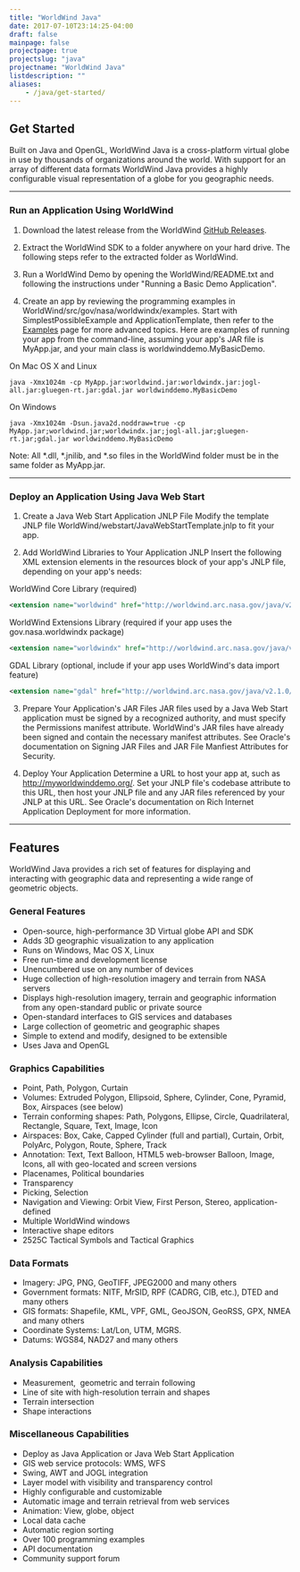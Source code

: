 ```yaml
---
title: "WorldWind Java"
date: 2017-07-10T23:14:25-04:00
draft: false
mainpage: false
projectpage: true
projectslug: "java"
projectname: "WorldWind Java"
listdescription: ""
aliases:
    - /java/get-started/
---
```


## Get Started

Built on Java and OpenGL, WorldWind Java is a cross-platform virtual globe in use by thousands of organizations around the world. With support for an array of different data formats WorldWind Java provides a highly configurable visual representation of a globe for you geographic needs.

---

### Run an Application Using WorldWind

1. Download the latest release from the WorldWind [GitHub Releases](https://github.com/NASAWorldWind/WorldWindJava/releases).

2. Extract the WorldWind SDK to a folder anywhere on your hard drive. The following steps refer to the extracted folder as WorldWind.

3. Run a WorldWind Demo by opening the WorldWind/README.txt and following the instructions under "Running a Basic Demo Application".

4. Create an app by reviewing the programming examples in WorldWind/src/gov/nasa/worldwindx/examples. Start with SimplestPossibleExample and ApplicationTemplate, then refer to the [Examples](/java/examples/) page for more advanced topics. Here are examples of running your app from the command-line, assuming your app's JAR file is MyApp.jar, and your main class is worldwinddemo.MyBasicDemo.

On Mac OS X and Linux

```
java -Xmx1024m -cp MyApp.jar:worldwind.jar:worldwindx.jar:jogl-all.jar:gluegen-rt.jar:gdal.jar worldwinddemo.MyBasicDemo
```

On Windows

```
java -Xmx1024m -Dsun.java2d.noddraw=true -cp MyApp.jar;worldwind.jar;worldwindx.jar;jogl-all.jar;gluegen-rt.jar;gdal.jar worldwinddemo.MyBasicDemo
```

Note: All *.dll, *.jnilib, and *.so files in the WorldWind folder must be in the same folder as MyApp.jar.

---

### Deploy an Application Using Java Web Start

1. Create a Java Web Start Application JNLP File
Modify the template JNLP file WorldWind/webstart/JavaWebStartTemplate.jnlp to fit your app.

2. Add WorldWind Libraries to Your Application JNLP
Insert the following XML extension elements in the resources block of your app's JNLP file, depending on your app's needs:

WorldWind Core Library (required)

```xml
<extension name="worldwind" href="http://worldwind.arc.nasa.gov/java/v2.1.0/webstart/worldwind.jnlp"/>
```

WorldWind Extensions Library (required if your app uses the gov.nasa.worldwindx package)

```xml
<extension name="worldwindx" href="http://worldwind.arc.nasa.gov/java/v2.1.0/webstart/worldwindx.jnlp"/>
```

GDAL Library (optional, include if your app uses WorldWind's data import feature)

```xml
<extension name="gdal" href="http://worldwind.arc.nasa.gov/java/v2.1.0/webstart/gdal.jnlp"/>
```

3. Prepare Your Application's JAR Files
JAR files used by a Java Web Start application must be signed by a recognized authority, and must specify the Permissions manifest attribute. WorldWind's JAR files have already been signed and contain the necessary manifest attributes. See Oracle's documentation on Signing JAR Files and JAR File Manfiest Attributes for Security.

4. Deploy Your Application
Determine a URL to host your app at, such as http://myworldwinddemo.org/. Set your JNLP file's codebase attribute to this URL, then host your JNLP file and any JAR files referenced by your JNLP at this URL. See Oracle's documentation on Rich Internet Application Deployment for more information.

---

## Features

WorldWind Java provides a rich set of features for displaying and interacting with geographic data and representing a wide range of geometric objects.

### General Features
- Open-source, high-performance 3D Virtual globe API and SDK
- Adds 3D geographic visualization to any application
- Runs on Windows, Mac OS X, Linux
- Free run-time and development license
- Unencumbered use on any number of devices
- Huge collection of high-resolution imagery and terrain from NASA servers
- Displays high-resolution imagery, terrain and geographic information from any open-standard public or private source
- Open-standard interfaces to GIS services and databases
- Large collection of geometric and geographic shapes
- Simple to extend and modify, designed to be extensible
- Uses Java and OpenGL

### Graphics Capabilities
- Point, Path, Polygon, Curtain
- Volumes: Extruded Polygon, Ellipsoid, Sphere, Cylinder, Cone, Pyramid, Box, Airspaces (see below)
- Terrain conforming shapes: Path, Polygons, Ellipse, Circle, Quadrilateral, Rectangle, Square, Text, Image, Icon
- Airspaces: Box, Cake, Capped Cylinder (full and partial), Curtain, Orbit, PolyArc, Polygon, Route, Sphere, Track
- Annotation: Text, Text Balloon, HTML5 web-browser Balloon, Image, Icons, all with geo-located and screen versions
- Placenames, Political boundaries
- Transparency
- Picking, Selection
- Navigation and Viewing: Orbit View, First Person, Stereo, application-defined
- Multiple WorldWind windows
- Interactive shape editors
- 2525C Tactical Symbols and Tactical Graphics

### Data Formats
- Imagery: JPG, PNG, GeoTIFF, JPEG2000 and many others
- Government formats: NITF, MrSID, RPF (CADRG, CIB, etc.), DTED and many others
- GIS formats: Shapefile, KML, VPF, GML, GeoJSON, GeoRSS, GPX, NMEA and many others
- Coordinate Systems: Lat/Lon, UTM, MGRS.
- Datums: WGS84, NAD27 and many others

### Analysis Capabilities
- Measurement,  geometric and terrain following
- Line of site with high-resolution terrain and shapes
- Terrain intersection
- Shape interactions

### Miscellaneous Capabilities
- Deploy as Java Application or Java Web Start Application
- GIS web service protocols: WMS, WFS
- Swing, AWT and JOGL integration
- Layer model with visibility and transparency control
- Highly configurable and customizable
- Automatic image and terrain retrieval from web services
- Animation: View, globe, object
- Local data cache
- Automatic region sorting
- Over 100 programming examples
- API documentation
- Community support forum